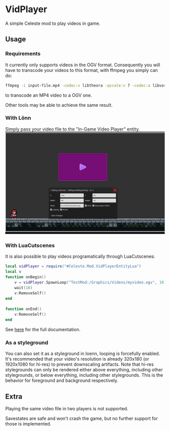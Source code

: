 # VidPlayer
A simple Celeste mod to play videos in game.

## Usage
### Requirements
It currently only supports videos in the OGV format. Consequently you will have to 
transcode your videos to this format, with ffmpeg you simply can do:
```bash
ffmpeg -i input-file.mp4 -codec:v libtheora -qscale:v 7 -codec:a libvorbis -qscale:a 5 output-file.ogv
```
to transcode an MP4 video to a OGV one.

Other tools may be able to achieve the same result.

### With Lönn
Simply pass your video file to the "In-Game Video Player" entity.
![In loenn](./Docs/in_loenn.png)

### With LuaCutscenes
It is also possible to play videos programatically through LuaCutscenes:
```lua
local vidPlayer = require("#Celeste.Mod.VidPlayerEntityLua")
local v
function onBegin()
    v = vidPlayer.SpawnLoop("TestMod:/Graphics/Videos/myvideo.ogv", 10, 10, 100, 100)
    wait(10)
    v:RemoveSelf()
end

function onEnd()
    v:RemoveSelf()
end
```
See [here](Docs/api/Celeste.Mod.VidPlayer.VidPlayerEntityLua.md)
for the full documentation.

### As a styleground
You can also set it as a styleground in loenn, looping is forcefully enabled.
It's recommended that your video's resolution is already 320x180 (or 1920x1080 for hi-res) to prevent downscaling artifacts.
Note that hi-res stylegrounds can only be rendered either above everything, including other stylegrounds, or below everything, including other stylegrounds. This is the behavior for foreground and background respectively.

## Extra
Playing the same video file in two players is not supported.

Savestates are safe and won't crash the game, but no further support for those is implemented.
